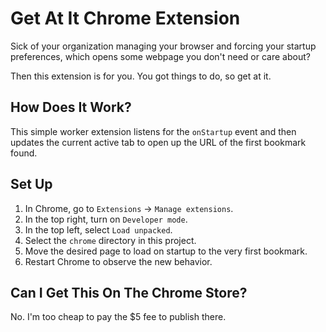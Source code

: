 # Get At It Chrome Extension
Sick of your organization managing your browser and forcing your startup preferences, which opens some webpage you don't need or care about?

Then this extension is for you. You got things to do, so get at it.

## How Does It Work?
This simple worker extension listens for the `onStartup` event and then updates the current active tab to open up the URL of the first bookmark found.

## Set Up
  1. In Chrome, go to `Extensions` -> `Manage extensions`.
  2. In the top right, turn on `Developer mode`.
  3. In the top left, select `Load unpacked`.
  4. Select the `chrome` directory in this project.
  5. Move the desired page to load on startup to the very first bookmark.
  6. Restart Chrome to observe the new behavior.

## Can I Get This On The Chrome Store?
No. I'm too cheap to pay the $5 fee to publish there.
